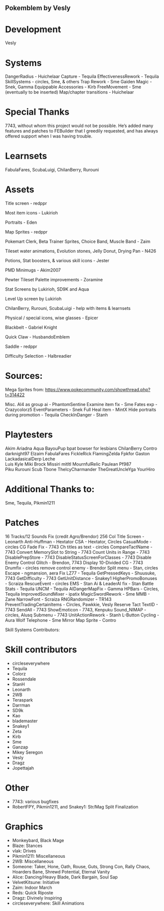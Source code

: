 ## Pokemblem by Vesly

# Development
Vesly


# Systems
DangerRadius - Huichelaar
Capture - Tequila
EffectivenessRework - Tequila
SkillSystems - circles, Sme, & others
Trap Rework - Sme
Gaiden Magic - Snek, Gamma 
Equippable Accessories - Kirb 
FreeMovement - Sme (eventually to be inserted)
Map/chapter transitions - Huichelaar

# Special Thanks
7743, without whom this project would not be possible. He’s added many features and patches to FEBuilder that I greedily requested, and has always offered support when I was having trouble.

# Learnsets 
FabulaFares, ScubaLuigi, ChilanBerry, Rurouni

# Assets

Title screen - redppr  
  
Most item icons - Lukirioh  
  
Portraits - Eden  

Map Sprites - redppr 

Pokemart Clerk, Beta Trainer Sprites, Choice Band, Muscle Band - Zaim

Tileset water animations, Evolution stones, Jelly Donut, Drying Pan - N426

Potions, Stat boosters, & various skill icons - Jester

PMD Minimugs - Akim2007 

Pewter Tileset Palette improvements - Zoramine

Stat Screens by Lukirioh, SD9K and Aqua 

Level Up screen by Lukirioh 

ChilanBerry, Rurouni, ScubaLuigi - help with items & learnsets

Physical / special icons, wise glasses - Epicer

Blackbelt - Gabriel Knight

Quick Claw - HusbandoEmblem

Saddle - redppr 

Difficulty Selection - Halbreadier

# Sources:
Mega Sprites from: https://www.pokecommunity.com/showthread.php?t=314422

Misc.
AI4 as group ai - PhantomSentine
Examine item fix - Sme
Fates exp - Crazycolorz5
EventParameters - Snek
Full Heal item - MintX
Hide portraits during promotion - Tequila
CheckInDanger - Stanh

# Playtesters
Akim
Ariadna
Aqua 
BayouPup 
bpat 
bowser for lesbians
ChilanBerry 
Contro 
darknight97 
Elzaim 
FabulaFares 
FickleRick 
FlamingZelda 
Fpkfor 
Gaston
LackadasicalDerp
Leche  
Luis
Kyle 
Miki Brock 
Missiri 
mitltl 
MournfulRelic
Paulean
Pf987  
Piku 
Rurouni 
Scub 
Tbone
TheIcyCharmander 
TheGreatUncleYga 
YourHiro 

# Additional Thanks to: 
Sme, Tequila, Pikmin1211

# Patches



16 Tracks/12 Sounds Fix (credit Agro/Brendor)
256 Col Title Screen - Leonarth
Anti-Huffman - Hextator 
CSA - Hextator, Circles 
CasualMode - circles
CG Fade Fix - 7743
Ch titles as text - circles
CompareTactName - 7743 
Convert MemorySlot to String - 7743 
Count Units in Range - 7743
DisablePrepStore - 7743
DisableStatusScreenForClasses - 7743
Disable Enemy Control Glitch - Brendon, 7743
Display 10-Divided CG - 7743
Drumfix - circles
remove control enemy - Brendor
Split menu - Stan, circles
Escape - ngmansion, aera
Fix LZ77 - Tequila 
GetPressedKeys - Shuusuke, 7743
GetDifficulty - 7743
GetUnitDistance - Snakey1
HigherPromoBonuses - Scraiza 
RescueEvent - circles
EMS - Stan
Ai & LeaderAI fix - Stan
Battle Stats - Tequila
UNCM - Tequila
AIDangerMapFix - Gamma
HPBars - Circles, Tequila 
ImprovedSoundMixer - ipatix
MagicSwordRework - Sme
MMB - Zane
NarrowFont - Scraiza
RNGRandomizer - TR143
PreventTradingCertainItems - Circles, Pawkkie, Vesly 
Reserve Tact TextID - 7743 
SendAll - 7743
ShowEmoticon - 7743, Kenpuku 
Sound_NIMAP - circles, Alusq
Submenu - 7743 
UnitActionRework - Stanh
L-Button Cycling - Aura Wolf
Telephone - Sme 
Mirror Map Sprite - Contro 



Skill Systems Contributors: 
# Skill contributors

- circleseverywhere
- Tequila
- Colorz
- Rossendale
- StanH
- Leonarth
- 2WB
- Teraspark
- Darrman
- SD9k
- Kao
- blademaster
- Snakey1
- Zeta
- Kirb
- Sme
- Ganzap
- Mikey Seregon
- Vesly 
- Dragz
- Jopettajah

# Other

- 7743: various bugfixes
- RobertFPY, Pikmin1211, and Snakey1: Str/Mag Split Finalization

# Graphics

- Monkeybard, Black Mage
- Blaze: Stances
- vlak: Drives
- Pikmin1211: Miscellaneous
- 2WB: Miscellaneous
- Someone: Taker, Hone, Oath, Rouse, Guts, Strong Con, Rally Chaos, Hoarders Bane, Shrewd Potential, Eternal Vanity 
- Alice: Dancing/Heavy Blade, Dark Bargain, Soul Sap 
- VelvetKitsune: Initiative 
- Zaim: Indoor March
- Reds: Quick Riposte
- Dragz: Divinely Inspiring
- circleseverywhere: Skill Animations

